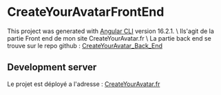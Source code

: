 # CreateYourAvatarFrontEnd

This project was generated with [Angular CLI](https://github.com/angular/angular-cli) version 16.2.1. \\
Ils'agit de la partie Front end de mon site CreateYourAvatar.fr \\
La partie back end se trouve sur le repo github : [CreateYourAvatar_Back_End](https://github.com/Adil-be/CreateYourAvatar_Back_End)

## Development server

Le projet est déployé a l'adresse : [CreateYourAvatar.fr](CreateYourAvatar.fr)


